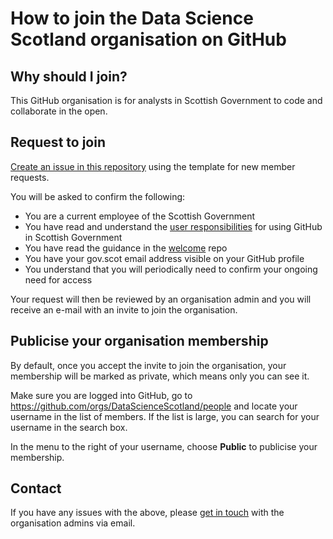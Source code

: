# How to join the Data Science Scotland organisation on GitHub

## Why should I join?

This GitHub organisation is for analysts in Scottish Government to code and collaborate in the open. 

## Request to join

[Create an issue in this repository](https://github.com/DataScienceScotland/welcome/issues/new/choose) using the template for new member requests.

You will be asked to confirm the following:

- You are a current employee of the Scottish Government
- You have read and understand the [user responsibilities](http://saltire/orgspaces/Analytic-Professions/Analytical-Tools/Pages/version-control-guide.aspx) for using GitHub in Scottish Government
- You have read the guidance in the [welcome](https://github.com/DataScienceScotland/welcome) repo
- You have your gov.scot email address visible on your GitHub profile
- You understand that you will periodically need to confirm your ongoing need for access

Your request will then be reviewed by an organisation admin and you will receive an e-mail with an invite to join the organisation.

## Publicise your organisation membership

By default, once you accept the invite to join the organisation, your membership will be marked as private, which means only you can see it.

Make sure you are logged into GitHub, go to https://github.com/orgs/DataScienceScotland/people and locate your username in the list of members. If the list is large, you can search for your username in the search box.

In the menu to the right of your username, choose **Public** to publicise your membership.

## Contact

If you have any issues with the above, please [get in touch](mailto:alice.byers@gov.scot;joseph.adams@nrscotland.gov.uk;thomas.wilson@gov.scot?subject=DataScienceScotland%20Member%20Request) with the organisation admins via email.
